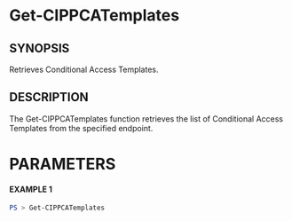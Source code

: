 # Get-CIPPCATemplates
## SYNOPSIS
Retrieves Conditional Access Templates.
## DESCRIPTION
The Get-CIPPCATemplates function retrieves the list of Conditional Access Templates from the specified endpoint.
# PARAMETERS

#### EXAMPLE 1
```powershell
PS > Get-CIPPCATemplates
```


